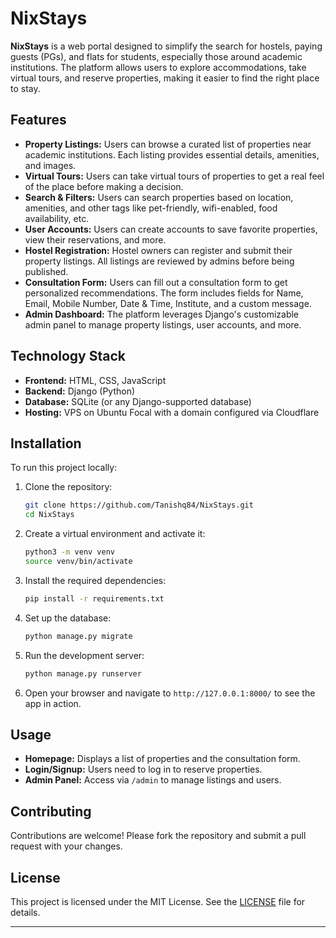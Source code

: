 

# NixStays

**NixStays** is a web portal designed to simplify the search for hostels, paying guests (PGs), and flats for students, especially those around academic institutions. The platform allows users to explore accommodations, take virtual tours, and reserve properties, making it easier to find the right place to stay.

## Features

- **Property Listings:** Users can browse a curated list of properties near academic institutions. Each listing provides essential details, amenities, and images.
- **Virtual Tours:** Users can take virtual tours of properties to get a real feel of the place before making a decision.
- **Search & Filters:** Users can search properties based on location, amenities, and other tags like pet-friendly, wifi-enabled, food availability, etc.
- **User Accounts:** Users can create accounts to save favorite properties, view their reservations, and more.
- **Hostel Registration:** Hostel owners can register and submit their property listings. All listings are reviewed by admins before being published.
- **Consultation Form:** Users can fill out a consultation form to get personalized recommendations. The form includes fields for Name, Email, Mobile Number, Date & Time, Institute, and a custom message.
- **Admin Dashboard:** The platform leverages Django's customizable admin panel to manage property listings, user accounts, and more.

## Technology Stack

- **Frontend:** HTML, CSS, JavaScript
- **Backend:** Django (Python)
- **Database:** SQLite (or any Django-supported database)
- **Hosting:** VPS on Ubuntu Focal with a domain configured via Cloudflare

## Installation

To run this project locally:

1. Clone the repository:
   ```bash
   git clone https://github.com/Tanishq84/NixStays.git
   cd NixStays
   ```

2. Create a virtual environment and activate it:
   ```bash
   python3 -m venv venv
   source venv/bin/activate
   ```

3. Install the required dependencies:
   ```bash
   pip install -r requirements.txt
   ```

4. Set up the database:
   ```bash
   python manage.py migrate
   ```

5. Run the development server:
   ```bash
   python manage.py runserver
   ```

6. Open your browser and navigate to `http://127.0.0.1:8000/` to see the app in action.

## Usage

- **Homepage:** Displays a list of properties and the consultation form.
- **Login/Signup:** Users need to log in to reserve properties.
- **Admin Panel:** Access via `/admin` to manage listings and users.

## Contributing

Contributions are welcome! Please fork the repository and submit a pull request with your changes.

## License

This project is licensed under the MIT License. See the [LICENSE](LICENSE) file for details.

---
